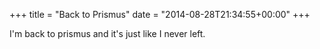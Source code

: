 +++
title = "Back to Prismus"
date = "2014-08-28T21:34:55+00:00"
+++

I'm back to prismus and it's just like I never left.
			